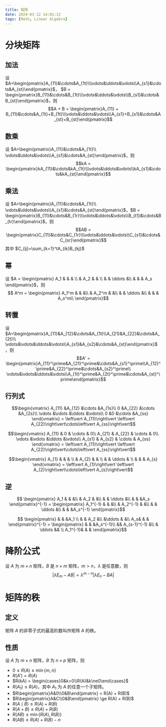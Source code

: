 ```yaml
---
title: 矩阵
date: 2024-03-12 14:01:13
tags: [Math, Linear Algebra]
---
```

# 分块矩阵

## 加法
设 $A=\begin{pmatrix}A_{11}&\cdots&A_{1t}\\\vdots&\ddots&\vdots\\A_{s1}&\cdots&A_{st}\end{pmatrix}$，
$B = \begin{pmatrix}B_{11}&\cdots&B_{1t}\\\vdots&\ddots&\vdots\\B_{s1}&\cdots&B_{st}\end{pmatrix}$，则
$$A + B = \begin{pmatrix}A_{11} + B_{11}&\cdots&A_{1t}+B_{1t}\\\vdots&\ddots&\vdots\\A_{s1}+B_{s1}&\cdots&A_{st}+B_{st}\end{pmatrix}$$

## 数乘
设 $A=\begin{pmatrix}A_{11}&\cdots&A_{1t}\\
\vdots&\ddots&\vdots\\A_{s1}&\cdots&A_{st}\end{pmatrix}$，则
$$kA = \begin{pmatrix}kA_{11}&\cdots&kA_{1t}\\\vdots&\ddots&\vdots\\kA_{s1}&\cdots&kA_{st}\end{pmatrix}$$

## 乘法
设 $A=\begin{pmatrix}A_{11}&\cdots&A_{1t}\\
\vdots&\ddots&\vdots\\A_{s1}&\cdots&A_{st}\end{pmatrix}$，$B = \begin{pmatrix}B_{11}&\cdots&B_{1r}\\\vdots&\ddots&\vdots\\B_{t1}&\cdots&B_{tr}\end{pmatrix}$，则
$$AB = \begin{pmatrix}C_{11}&\cdots&C_{1r}\\\vdots&\ddots&\vdots\\C_{s1}&\cdots&C_{sr}\end{pmatrix}$$
其中 $C_{ij}=\sum_{k=1}^tA_{ik}B_{kj}$

## 幂
设 $A = \begin{pmatrix}
A_1 & & & \\
& A_2 & & \\
& & \ddots &\\
& & & A_s
\end{pmatrix}$，则
$$ A^m = \begin{pmatrix}
A_1^m & & &\\
& A_2^m & &\\
& & \ddots &\\
& & & A_s^m\\
\end{pmatrix}$$

## 转置
设 $A=\begin{pmatrix}A_{11}&A_{12}&\cdots&A_{1t}\\A_{21}&A_{22}&\cdots&A_{2t}\\
\vdots&\vdots&\ddots&\vdots\\A_{s1}&A_{s2}&\cdots&A_{st}\end{pmatrix}$，则
$$A' = \begin{pmatrix}A_{11}^\prime&A_{21}^\prime&\cdots&A_{s1}^\prime\\A_{12}^\prime&A_{22}^\prime&\cdots&A_{s2}^\prime\\
\vdots&\vdots&\ddots&\vdots\\A_{1t}^\prime&A_{2t}^\prime&\cdots&A_{st}^\prime\end{pmatrix}$$

## 行列式
$$\begin{vmatrix}
A_{11} &A_{12} &\cdots &A_{1s}\\
0 &A_{22} &\cdots &A_{2s}\\
\vdots &\vdots &\ddots &\vdots\\
0 &0 &\cdots &A_{ss}
\end{vmatrix} = \left\vert A_{11}\right\vert \left\vert A_{22}\right\vert\cdots\left\vert A_{ss}\right\vert$$

$$\begin{vmatrix}
A_{11} & 0 & \cdots & 0\\
A_{21} & A_{22} & \cdots & 0\\
\vdots &\vdots &\ddots &\vdots\\
A_{s1} & A_{s2} & \cdots & A_{ss}
\end{vmatrix} = \left\vert A_{11}\right\vert \left\vert A_{22}\right\vert\cdots\left\vert A_{ss}\right\vert$$

$$\begin{vmatrix}
A_{1} & & & \\
 & A_{2} & & \\
 & & \ddots & \\
 & & & A_{s}
\end{vmatrix} = \left\vert A_{1}\right\vert \left\vert A_{2}\right\vert\cdots\left\vert A_{s}\right\vert$$

## 逆
$$ \begin{pmatrix}
A_1 & & &\\
& A_2 & &\\
& & \ddots &\\
& & &A_s
\end{pmatrix}^{-1} = 
\begin{pmatrix}
A_1^{-1} & & &\\
& A_2^{-1} & &\\
& & \ddots &\\
& & &A_s^{-1}
\end{pmatrix}$$

$$ \begin{pmatrix}
& & &A_1 \\
& & A_2 &\\
&\ddots & &\\
A_s& & &
\end{pmatrix}^{-1} = 
\begin{pmatrix}
 & & &A_s^{-1}\\
 && A_{s-1}^{-1} &\\
& \ddots && \\
A_1^{-1}& & &
\end{pmatrix}$$
# 降阶公式
设 $A$ 为 $m\times n$ 矩阵，$B$ 是 $n\times m$ 矩阵，$m>n$，$\lambda$ 是任意数，则
$$\left\vert\lambda E_m - AB\right\vert = \lambda^{m-n}\left\vert\lambda E_n - BA\right\vert$$

# 矩阵的秩
## 定义
矩阵 $A$ 的非零子式的最高阶数叫作矩阵 $A$ 的秩。

## 性质
设 $A$ 为 $m\times n$ 矩阵，$B$ 为 $n\times p$ 矩阵，则
- $0 \le R(A) \le \min\{m, n\}$
- $R(A') = R(A)$
- $R(kA) = \begin{cases}0&k=0\\R(A)&k\ne0\end{cases}$
- $R(A_1) \le R(A)$，其中 $A_1$ 为 $A$ 的任意一个子矩阵。
- $R\begin{pmatrix}A&0\\0&B\end{pmatrix} = R(A) + R(B)$
- $R\begin{pmatrix}A&C\\0&B\end{pmatrix} \ge R(A) + R(B)$
- $R(A \mid B) \le R(A) + R(B)$
- $R(A + B) \le R(A) + R(B)$
- $R(AB) \le \min\{R(A), R(B)\}$
- $R(AB) \ge R(A) + R(B) - n$
